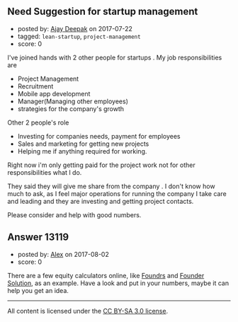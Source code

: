 ## Need Suggestion for startup management

- posted by: [Ajay Deepak](https://stackexchange.com/users/3601120/ajay-deepak) on 2017-07-22
- tagged: `lean-startup`, `project-management`
- score: 0

I've joined hands with 2 other people for startups . My job responsibilities are 

 - Project Management
 - Recruitment
 - Mobile app development
 - Manager(Managing other employees)
 - strategies for the company's growth

Other 2 people's role 
 

 - Investing for companies needs, payment for employees
 - Sales and marketing for getting new projects
 - Helping me if anything required for working. 
 
Right now i'm only getting paid for the project work not for other responsibilities what I do. 

They said they will give me share from the company . I don't know how much to ask, as I feel major operations for running the company I take care and leading and they are investing and getting project contacts. 

Please consider and help with good numbers.   



## Answer 13119

- posted by: [Alex](https://stackexchange.com/users/11197663/alex) on 2017-08-02
- score: 0

<p>There are a few equity calculators online, like <a href="http://foundrs.com/" rel="nofollow noreferrer">Foundrs</a> and <a href="http://foundersolutions.com/founder_equity_solution" rel="nofollow noreferrer">Founder Solution</a>, as an example. Have a look and put in your numbers, maybe it can help you get an idea.</p>




---

All content is licensed under the [CC BY-SA 3.0 license](https://creativecommons.org/licenses/by-sa/3.0/).

